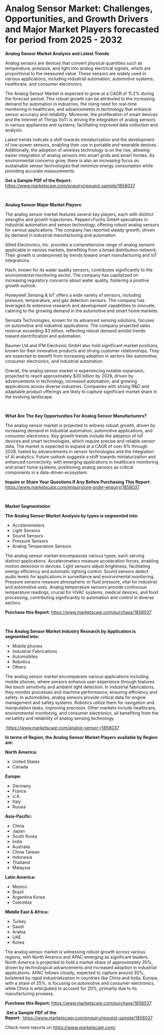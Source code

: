 <p><h1>Analog Sensor Market: Challenges, Opportunities, and Growth Drivers and Major Market Players forecasted for period from 2025 - 2032</h1></p><p><strong>Analog Sensor Market Analysis and Latest Trends</strong></p>
<p><p>Analog sensors are devices that convert physical quantities such as temperature, pressure, and light into analog electrical signals, which are proportional to the measured value. These sensors are widely used in various applications, including industrial automation, automotive systems, healthcare, and consumer electronics. </p><p>The Analog Sensor Market is expected to grow at a CAGR of 11.2% during the forecast period. This robust growth can be attributed to the increasing demand for automation in industries, the rising need for real-time monitoring in healthcare, and advancements in technology that enhance sensor accuracy and reliability. Moreover, the proliferation of smart devices and the Internet of Things (IoT) is driving the integration of analog sensors in various appliances and systems, facilitating improved data collection and analysis.</p><p>Latest trends indicate a shift towards miniaturization and the development of low-power sensors, enabling their use in portable and wearable devices. Additionally, the adoption of wireless technology is on the rise, allowing easier integration of analog sensors into smart grids and smart homes. As environmental concerns grow, there is also an increasing focus on sustainable sensor technologies that minimize energy consumption while providing accurate measurements.</p></p>
<p><strong>Get a Sample PDF of the Report:&nbsp;</strong> <a href="https://www.marketscagr.com/enquiry/request-sample/1858037?utm_campaign=2295&utm_medium=2&utm_source=Github&utm_content=ia&utm_term=11022025&utm_id=analog-sensor">https://www.marketscagr.com/enquiry/request-sample/1858037</a></p>
<p>&nbsp;</p>
<p><strong>Analog Sensor Major Market Players</strong></p>
<p><p>The analog sensor market features several key players, each with distinct strengths and growth trajectories. Pepperl+Fuchs GmbH specializes in industrial automation and sensor technology, offering robust analog sensors for various applications. The company has reported steady growth, driven by demand in industrial manufacturing and automation.</p><p>Allied Electronics, Inc. provides a comprehensive range of analog sensors applicable in various markets, benefiting from a broad distribution network. Their growth is underpinned by trends toward smart manufacturing and IoT integrations.</p><p>Hach, known for its water quality sensors, contributes significantly to the environmental monitoring sector. The company has capitalized on increasing regulatory concerns about water quality, fostering a positive growth outlook.</p><p>Honeywell Sensing & IoT offers a wide variety of sensors, including pressure, temperature, and gas detection sensors. The company has leveraged its extensive research and development capabilities to innovate, catering to the growing demand in the automotive and smart home markets.</p><p>Sensata Technologies, known for its advanced sensing solutions, focuses on automotive and industrial applications. The company projected sales revenue exceeding $3 billion, reflecting robust demand amidst trends toward electrification and automation.</p><p>Baumer Ltd and IFM Electronic GmbH also hold significant market positions, known for their innovative products and strong customer relationships. They are expected to benefit from increasing adoption in sectors like automotive, consumer electronics, and industrial automation.</p><p>Overall, the analog sensor market is experiencing notable expansion, projected to reach approximately $30 billion by 2026, driven by advancements in technology, increased automation, and growing applications across diverse industries. Companies with strong R&D and adaptable product offerings are likely to capture significant market share in the evolving landscape.</p></p>
<p>&nbsp;</p>
<p><strong>What Are The Key Opportunities For Analog Sensor Manufacturers?</strong></p>
<p><p>The analog sensor market is projected to witness robust growth, driven by increasing demand in industrial automation, automotive applications, and consumer electronics. Key growth trends include the adoption of IoT devices and smart technologies, which require precise and reliable sensor data. The market is expected to expand at a CAGR of over 6% through 2028, fueled by advancements in sensor technologies and the integration of AI analytics. Future outlook suggests a shift towards miniaturization and enhanced connectivity, with emerging applications in healthcare monitoring and smart home systems, positioning analog sensors as critical components in a data-driven ecosystem.</p></p>
<p><strong>Inquire or Share Your Questions If Any Before Purchasing This Report:</strong> <a href="https://www.marketscagr.com/enquiry/pre-order-enquiry/1858037?utm_campaign=2295&utm_medium=2&utm_source=Github&utm_content=ia&utm_term=11022025&utm_id=analog-sensor">https://www.marketscagr.com/enquiry/pre-order-enquiry/1858037</a></p>
<p>&nbsp;</p>
<p><strong>Market Segmentation</strong></p>
<p><strong>The Analog Sensor Market Analysis by types is segmented into:</strong></p>
<p><ul><li>Accelerometers</li><li>Light Sensors</li><li>Sound Sensors</li><li>Pressure Sensors</li><li>Analog Temperature Sensors</li></ul></p>
<p><p>The analog sensor market encompasses various types, each serving distinct applications. Accelerometers measure acceleration forces, enabling motion detection in devices. Light sensors adjust brightness, facilitating energy efficiency and automatic lighting control. Sound sensors detect audio levels for applications in surveillance and environmental monitoring. Pressure sensors measure atmospheric or fluid pressure, vital for industrial and automotive uses. Analog temperature sensors provide continuous temperature readings, crucial for HVAC systems, medical devices, and food processing, contributing significantly to automation and control in diverse sectors.</p></p>
<p><strong>Purchase this Report:&nbsp;</strong><a href="https://www.marketscagr.com/purchase/1858037?utm_campaign=2295&utm_medium=2&utm_source=Github&utm_content=ia&utm_term=11022025&utm_id=analog-sensor">https://www.marketscagr.com/purchase/1858037</a></p>
<p>&nbsp;</p>
<p><strong>The Analog Sensor Market Industry Research by Application is segmented into:</strong></p>
<p><ul><li>Mobile phones</li><li>Industrial Fabrications</li><li>Automobiles</li><li>Robotics</li><li>Others</li></ul></p>
<p><p>The analog sensor market encompasses various applications including mobile phones, where sensors enhance user experience through features like touch sensitivity and ambient light detection. In industrial fabrications, they monitor processes and machine performance, ensuring efficiency and safety. In automobiles, analog sensors provide critical data for engine management and safety systems. Robotics utilize them for navigation and manipulation tasks, improving precision. Other markets include healthcare, environmental monitoring, and consumer electronics, all benefiting from the versatility and reliability of analog sensing technology.</p></p>
<p><a href="https://www.marketscagr.com/analog-sensor-r1858037?utm_campaign=2295&utm_medium=2&utm_source=Github&utm_content=ia&utm_term=11022025&utm_id=analog-sensor">&nbsp;https://www.marketscagr.com/analog-sensor-r1858037</a></p>
<p><strong>In terms of Region, the Analog Sensor Market Players available by Region are:</strong></p>
<p>
    <p> <strong> North America: </strong>
        <ul>
            <li>United States</li>
            <li>Canada</li>
        </ul>
        </p> 
    <p> <strong> Europe: </strong>
        <ul>
            <li>Germany</li>
            <li>France</li>
            <li>U.K.</li>
            <li>Italy</li>
            <li>Russia</li>
        </ul>
        </p> 
    <p> <strong> Asia-Pacific: </strong>
        <ul>
            <li>China</li>
            <li>Japan</li>
            <li>South Korea</li>
            <li>India</li>
            <li>Australia</li>
            <li>China Taiwan</li>
            <li>Indonesia</li>
            <li>Thailand</li>
            <li>Malaysia</li>
        </ul>
        </p> 
    <p> <strong> Latin America: </strong>
        <ul>
            <li>Mexico</li>
            <li>Brazil</li>
            <li>Argentina Korea</li>
            <li>Colombia</li>
        </ul>
        </p> 
    <p> <strong> Middle East & Africa: </strong>
        <ul>
            <li>Turkey</li>
            <li>Saudi</li>
            <li>Arabia</li>
            <li>UAE</li>
            <li>Korea</li>
        </ul>
    </p>
    </p>
<p><p>The analog sensor market is witnessing robust growth across various regions, with North America and APAC emerging as significant leaders. North America is projected to hold a market share of approximately 35%, driven by technological advancements and increased adoption in industrial applications. APAC follows closely, expected to capture around 30%, bolstered by rapid industrialization in countries like China and India. Europe, with a share of 25%, is focusing on automotive and consumer electronics, while China is anticipated to account for 20%, primarily due to its manufacturing prowess.</p></p>
<p><strong>Purchase this Report: </strong><a href="https://www.marketscagr.com/purchase/1858037?utm_campaign=2295&utm_medium=2&utm_source=Github&utm_content=ia&utm_term=11022025&utm_id=analog-sensor">https://www.marketscagr.com/purchase/1858037</a></p>
<p>&nbsp;<strong>Get a Sample PDF of the Report:&nbsp;&nbsp;</strong><a href="https://www.marketscagr.com/enquiry/request-sample/1858037?utm_campaign=2295&utm_medium=2&utm_source=Github&utm_content=ia&utm_term=11022025&utm_id=analog-sensor">https://www.marketscagr.com/enquiry/request-sample/1858037</a></p>
<p><strong></strong></p>
<p>Check more reports on <a href="https://www.marketscagr.com/?utm_campaign=2295&utm_medium=2&utm_source=Github&utm_content=ia&utm_term=11022025&utm_id=analog-sensor">https://www.marketscagr.com/</a></p>